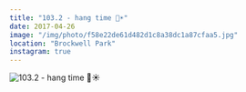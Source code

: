 ```yaml
---
title: "103.2 - hang time 🏀☀️"
date: 2017-04-26
image: "/img/photo/f58e22de61d482d1c8a38dc1a87cfaa5.jpg"
location: "Brockwell Park"
instagram: true
---
```


![103.2 - hang time 🏀☀️](/img/photo/f58e22de61d482d1c8a38dc1a87cfaa5.jpg)
